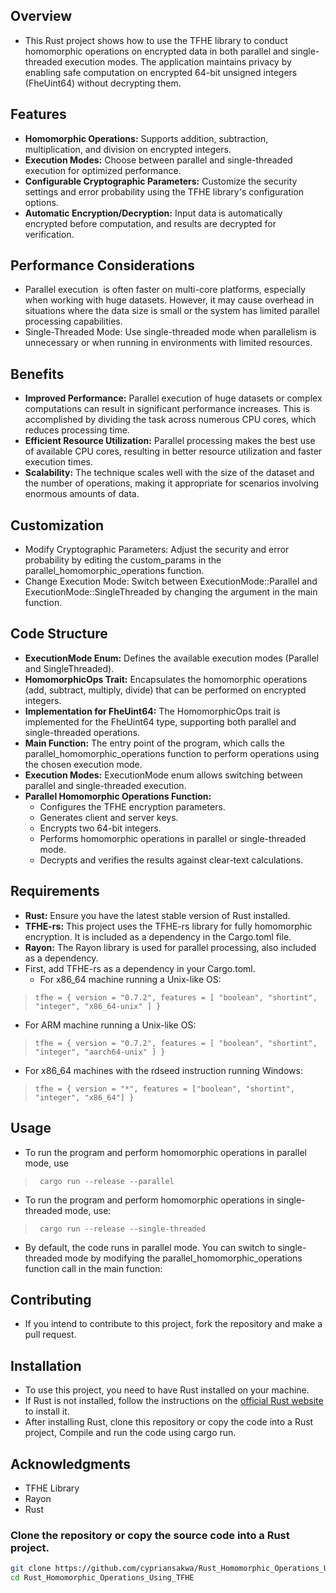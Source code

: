 ## Overview 
- This Rust project shows how to use the TFHE library to conduct homomorphic operations on encrypted data in both parallel and single-threaded execution modes. The application maintains privacy by enabling safe computation on encrypted 64-bit unsigned integers (FheUint64) without decrypting them.

## Features
- **Homomorphic Operations:** Supports addition, subtraction, multiplication, and division on encrypted integers.
- **Execution Modes:** Choose between parallel and single-threaded execution for optimized performance.
- **Configurable Cryptographic Parameters:** Customize the security settings and error probability using the TFHE library's configuration options.
- **Automatic Encryption/Decryption:** Input data is automatically encrypted before computation, and results are decrypted for verification.
## Performance Considerations
   - Parallel execution  is often faster on multi-core platforms, especially when working with huge datasets. However, it may cause overhead in situations where the data size is small or the system has limited parallel processing capabilities.
   - Single-Threaded Mode: Use single-threaded mode when parallelism is unnecessary or when running in environments with limited resources.
## Benefits
- **Improved Performance:** Parallel execution of huge datasets or complex computations can result in significant performance increases. This is accomplished by dividing the task across numerous CPU cores, which reduces processing time.
- **Efficient Resource Utilization:** Parallel processing makes the best use of available CPU cores, resulting in better resource utilization and faster execution times.
- **Scalability:** The technique scales well with the size of the dataset and the number of operations, making it appropriate for scenarios involving enormous amounts of data.
## Customization
- Modify Cryptographic Parameters: Adjust the security and error probability by editing the custom_params in the parallel_homomorphic_operations function.
- Change Execution Mode: Switch between ExecutionMode::Parallel and ExecutionMode::SingleThreaded by changing the argument in the main function.
## Code  Structure
- **ExecutionMode Enum:** Defines the available execution modes (Parallel and SingleThreaded).
- **HomomorphicOps Trait:** Encapsulates the homomorphic operations (add, subtract, multiply, divide) that can be performed on encrypted integers.
- **Implementation for FheUint64:** The HomomorphicOps trait is implemented for the FheUint64 type, supporting both parallel and single-threaded operations.
- **Main Function:** The entry point of the program, which calls the parallel_homomorphic_operations function to perform operations using the chosen execution mode.
- **Execution Modes:** ExecutionMode enum allows switching between parallel and single-threaded execution.
- **Parallel Homomorphic Operations Function:**
   - Configures the TFHE encryption parameters.
   - Generates client and server keys.
   - Encrypts two 64-bit integers.
   - Performs homomorphic operations in parallel or single-threaded mode.
   - Decrypts and verifies the results against clear-text calculations.

## Requirements
- **Rust:** Ensure you have the latest stable version of Rust installed.
- **TFHE-rs:** This project uses the TFHE-rs library for fully homomorphic encryption. It is included as a dependency in the Cargo.toml file.
- **Rayon:** The Rayon library is used for parallel processing, also included as a dependency.
- First, add TFHE-rs as a dependency in your Cargo.toml.
  - For x86_64 machine running a Unix-like OS:
>```
>tfhe = { version = "0.7.2", features = [ "boolean", "shortint", "integer", "x86_64-unix" ] }
  - For ARM machine running a Unix-like OS:
>```
> tfhe = { version = "0.7.2", features = [ "boolean", "shortint", "integer", "aarch64-unix" ] }
  - For x86_64 machines with the rdseed instruction running Windows:
>```
> tfhe = { version = "*", features = ["boolean", "shortint", "integer", "x86_64"] }

## Usage 
- To run the program and perform homomorphic operations in parallel mode, use
 >```
>  cargo run --release --parallel
- To run the program and perform homomorphic operations in single-threaded mode, use:
 >```
>  cargo run --release --single-threaded
- By default, the code runs in parallel mode. You can switch to single-threaded mode by modifying the parallel_homomorphic_operations function call in the main function:

 ## Contributing
  - If you intend to contribute to this project, fork the repository and make a pull request.

 ## Installation

- To use this project, you need to have Rust installed on your machine.
- If Rust is not installed, follow the instructions on the [official Rust website](https://www.rust-lang.org/tools/install) to install it.
- After installing Rust, clone this repository or copy the code into a Rust project, Compile and run the code using cargo run.
## Acknowledgments
- TFHE Library
- Rayon
- Rust
### Clone the repository or copy the source code into a Rust project. 
```bash
git clone https://github.com/cypriansakwa/Rust_Homomorphic_Operations_Using_TFHE.git
cd Rust_Homomorphic_Operations_Using_TFHE
